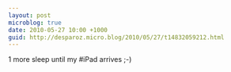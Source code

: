 ```yaml
---
layout: post
microblog: true
date: 2010-05-27 10:00 +1000
guid: http://desparoz.micro.blog/2010/05/27/t14832059212.html
---
```

1 more sleep until my #iPad arrives ;-)
